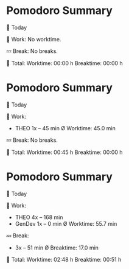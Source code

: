 
# Pomodoro Summary

📅 Today

🍅 Work:
No worktime.

💤 Break:
No breaks.

🧠 Total:
Worktime:  00:00 h
Breaktime: 00:00 h


# Pomodoro Summary

📅 Today

🍅 Work:
- THEO        1x – 45 min
Ø Worktime: 45.0 min

💤 Break:
No breaks.

🧠 Total:
Worktime:  00:45 h
Breaktime: 00:00 h


# Pomodoro Summary

📅 Today

🍅 Work:
- THEO        4x – 168 min
- GenDev      1x –  0 min
Ø Worktime: 55.7 min

💤 Break:
- 3x – 51 min
Ø Breaktime: 17.0 min

🧠 Total:
Worktime:  02:48 h
Breaktime: 00:51 h

